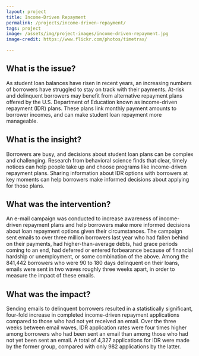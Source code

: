 ```yaml
---
layout: project
title: Income-Driven Repayment
permalink: /projects/income-driven-repayment/
tags: project
image: /assets/img/project-images/income-driven-repayment.jpg
image-credit: https://www.flickr.com/photos/timetrax/

---
```

## What is the issue?

As student loan balances have risen in recent years, an increasing numbers of borrowers have struggled to stay on track with their payments. At-risk and delinquent borrowers may benefit from alternative repayment plans offered by the U.S. Department of Education known as income-driven repayment (IDR) plans. These plans link monthly payment amounts to borrower incomes, and can make student loan repayment more manageable.

## What is the insight?

Borrowers are busy, and decisions about student loan plans can be complex and challenging. Research from behavioral science finds that clear, timely notices can help people take up and choose programs like income-driven repayment plans. Sharing information about IDR options with borrowers at key moments can help borrowers make informed decisions about applying for those plans.

## What was the intervention?

An e-mail campaign was conducted to increase awareness of income-driven repayment plans and help borrowers make more informed decisions about loan repayment options given their circumstances. The campaign sent emails to over three million borrowers last year who had fallen behind on their payments, had higher-than-average debts, had grace periods coming to an end, had deferred or entered forbearance because of financial hardship or unemployment, or some combination of the above. Among the 841,442 borrowers who were 90 to 180 days delinquent on their loans, emails were sent in two waves roughly three weeks apart, in order to measure the impact of these emails.

## What was the impact?

Sending emails to delinquent borrowers resulted in a statistically significant, four-fold increase in completed income-driven repayment applications compared to those who had not yet received an email. Over the three weeks between email waves, IDR application rates were four times higher among borrowers who had been sent an email than among those who had not yet been sent an email. A total of 4,327 applications for IDR were made by the former group, compared with only 982 applications by the latter.
